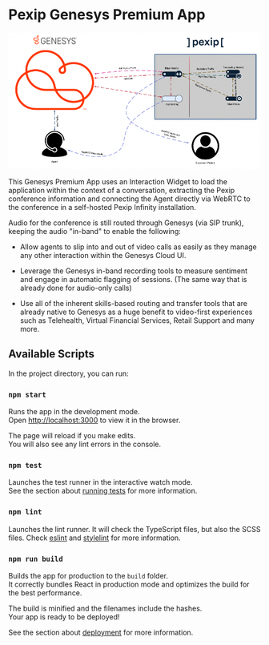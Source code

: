 # Pexip Genesys Premium App

![Architecture Diagram](docs/images/01-Architecture-Diagram.png )

This Genesys Premium App uses an Interaction Widget to load the application within the context of a conversation, extracting the Pexip conference information and connecting the Agent directly via WebRTC to the conference in a self-hosted Pexip Infinity installation.

Audio for the conference is still routed through Genesys (via SIP trunk), keeping the audio "in-band" to enable the following:

- Allow agents to slip into and out of video calls as easily as they manage any other interaction within the Genesys Cloud UI.

- Leverage the Genesys in-band recording tools to measure sentiment and engage in automatic flagging of sessions. (The same way that is already done for audio-only calls)

- Use all of the inherent skills-based routing and transfer tools that are already native to Genesys as a huge benefit to video-first experiences such as Telehealth, Virtual Financial Services, Retail Support and many more.


## Available Scripts

In the project directory, you can run:

### `npm start`

Runs the app in the development mode.\
Open [http://localhost:3000](http://localhost:3000) to view it in the browser.

The page will reload if you make edits.\
You will also see any lint errors in the console.

### `npm test`

Launches the test runner in the interactive watch mode.\
See the section about [running tests](https://facebook.github.io/create-react-app/docs/running-tests) for more information.

### `npm lint`

Launches the lint runner. It will check the TypeScript files, but also the SCSS files.
Check [eslint](https://eslint.org/) and [stylelint](https://stylelint.io/) for more information.

### `npm run build`

Builds the app for production to the `build` folder.\
It correctly bundles React in production mode and optimizes the build for the best performance.

The build is minified and the filenames include the hashes.\
Your app is ready to be deployed!

See the section about [deployment](https://facebook.github.io/create-react-app/docs/deployment) for more information.
